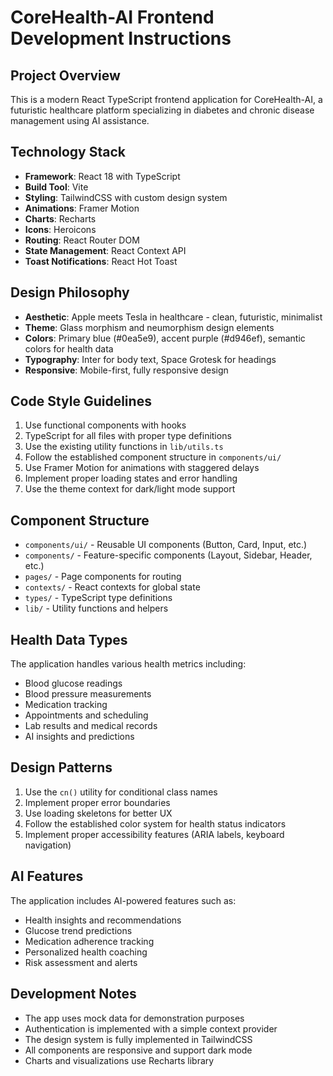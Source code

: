 <!-- Use this file to provide workspace-specific custom instructions to Copilot. For more details, visit https://code.visualstudio.com/docs/copilot/copilot-customization#_use-a-githubcopilotinstructionsmd-file -->

# CoreHealth-AI Frontend Development Instructions

## Project Overview
This is a modern React TypeScript frontend application for CoreHealth-AI, a futuristic healthcare platform specializing in diabetes and chronic disease management using AI assistance.

## Technology Stack
- **Framework**: React 18 with TypeScript
- **Build Tool**: Vite
- **Styling**: TailwindCSS with custom design system
- **Animations**: Framer Motion
- **Charts**: Recharts
- **Icons**: Heroicons
- **Routing**: React Router DOM
- **State Management**: React Context API
- **Toast Notifications**: React Hot Toast

## Design Philosophy
- **Aesthetic**: Apple meets Tesla in healthcare - clean, futuristic, minimalist
- **Theme**: Glass morphism and neumorphism design elements
- **Colors**: Primary blue (#0ea5e9), accent purple (#d946ef), semantic colors for health data
- **Typography**: Inter for body text, Space Grotesk for headings
- **Responsive**: Mobile-first, fully responsive design

## Code Style Guidelines
1. Use functional components with hooks
2. TypeScript for all files with proper type definitions
3. Use the existing utility functions in `lib/utils.ts`
4. Follow the established component structure in `components/ui/`
5. Use Framer Motion for animations with staggered delays
6. Implement proper loading states and error handling
7. Use the theme context for dark/light mode support

## Component Structure
- `components/ui/` - Reusable UI components (Button, Card, Input, etc.)
- `components/` - Feature-specific components (Layout, Sidebar, Header, etc.)
- `pages/` - Page components for routing
- `contexts/` - React contexts for global state
- `types/` - TypeScript type definitions
- `lib/` - Utility functions and helpers

## Health Data Types
The application handles various health metrics including:
- Blood glucose readings
- Blood pressure measurements
- Medication tracking
- Appointments and scheduling
- Lab results and medical records
- AI insights and predictions

## Design Patterns
1. Use the `cn()` utility for conditional class names
2. Implement proper error boundaries
3. Use loading skeletons for better UX
4. Follow the established color system for health status indicators
5. Implement proper accessibility features (ARIA labels, keyboard navigation)

## AI Features
The application includes AI-powered features such as:
- Health insights and recommendations
- Glucose trend predictions
- Medication adherence tracking
- Personalized health coaching
- Risk assessment and alerts

## Development Notes
- The app uses mock data for demonstration purposes
- Authentication is implemented with a simple context provider
- The design system is fully implemented in TailwindCSS
- All components are responsive and support dark mode
- Charts and visualizations use Recharts library
